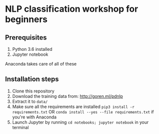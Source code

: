 # NLP classification workshop for beginners
## Prerequisites
 1.  Python 3.6 installed
 1.  Jupyter notebook

Anaconda takes care of all of these

## Installation steps

 1.  Clone this repository
 1.  Download the training data from: http://goren.ml/pdnlp
 1.  Extract it to `data/`
 1.  Make sure all the requirements are installed `pip3 install -r requirements.txt` OR `conda install --yes --file requirements.txt` if you're with Anaconda
 1.  Launch Jupyter by running `cd notebooks; jupyter notebook` in your terminal
